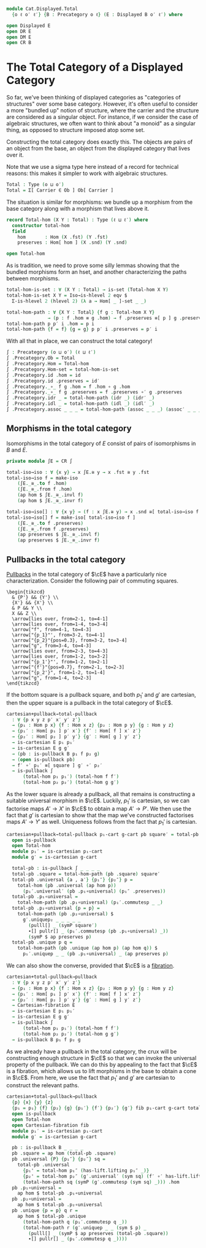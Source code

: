<!--
```agda
open import Cat.Displayed.Cartesian
open import Cat.Diagram.Pullback
open import Cat.Displayed.Base
open import Cat.Prelude

import Cat.Displayed.Reasoning as DR
import Cat.Displayed.Morphism as DM
import Cat.Reasoning as CR
```
-->

```agda
module Cat.Displayed.Total
  {o ℓ o′ ℓ′} {B : Precategory o ℓ} (E : Displayed B o′ ℓ′) where

open Displayed E
open DR E
open DM E
open CR B
```

# The Total Category of a Displayed Category

So far, we've been thinking of displayed categories as "categories of
structures" over some base category. However, it's often useful to
consider a more "bundled up" notion of structure, where the carrier and
the structure are considered as a singular object. For instance, if we
consider the case of algebraic structures, we often want to think about
"a monoid" as a singular thing, as opposed to structure imposed atop
some set.

Constructing the total category does exactly this. The objects
are pairs of an object from the base, an object from the displayed
category that lives over it.

Note that we use a sigma type here instead of a record for technical
reasons: this makes it simpler to work with algebraic structures.

```agda
Total : Type (o ⊔ o′)
Total = Σ[ Carrier ∈ Ob ] Ob[ Carrier ]
```

The situation is similar for morphisms: we bundle up a morphism from the
base category along with a morphism that lives above it.

```agda
record Total-hom (X Y : Total) : Type (ℓ ⊔ ℓ′) where
  constructor total-hom
  field
    hom       : Hom (X .fst) (Y .fst)
    preserves : Hom[ hom ] (X .snd) (Y .snd)

open Total-hom
```

<!--
```agda
private unquoteDecl eqv = declare-record-iso eqv (quote Total-hom)
```
-->

As is tradition, we need to prove some silly lemmas showing that
the bundled morphisms form an hset, and another characterizing
the paths between morphisms.

```agda
total-hom-is-set : ∀ (X Y : Total) → is-set (Total-hom X Y)
total-hom-is-set X Y = Iso→is-hlevel 2 eqv $
  Σ-is-hlevel 2 (hlevel 2) (λ a → Hom[ _ ]-set _ _)

total-hom-path : ∀ {X Y : Total} {f g : Total-hom X Y}
               → (p : f .hom ≡ g .hom) → f .preserves ≡[ p ] g .preserves → f ≡ g
total-hom-path p p′ i .hom = p i
total-hom-path {f = f} {g = g} p p′ i .preserves = p′ i
```

<!--
```agda
total-hom-pathp
  : ∀ {X X′ Y Y′ : Total} {f : Total-hom X Y} {g : Total-hom X′ Y′}
  → (p : X ≡ X′) (q : Y ≡ Y′)
  → (r : PathP (λ z → Hom (p z .fst) (q z .fst)) (f .hom) (g .hom))
  → PathP (λ z → Hom[ r z ] (p z .snd) (q z .snd)) (f .preserves) (g .preserves)
  → PathP (λ i → Total-hom (p i) (q i)) f g
total-hom-pathp p q r s i .hom = r i
total-hom-pathp p q r s i .preserves = s i
```
-->

With all that in place, we can construct the total category!

```agda
∫ : Precategory (o ⊔ o′) (ℓ ⊔ ℓ′)
∫ .Precategory.Ob = Total
∫ .Precategory.Hom = Total-hom
∫ .Precategory.Hom-set = total-hom-is-set
∫ .Precategory.id .hom = id
∫ .Precategory.id .preserves = id′
∫ .Precategory._∘_ f g .hom = f .hom ∘ g .hom
∫ .Precategory._∘_ f g .preserves = f .preserves ∘′ g .preserves
∫ .Precategory.idr _ = total-hom-path (idr _) (idr′ _)
∫ .Precategory.idl _ = total-hom-path (idl _) (idl′ _)
∫ .Precategory.assoc _ _ _ = total-hom-path (assoc _ _ _) (assoc′ _ _ _)
```

<!--
```agda
πᶠ : Functor ∫ B
πᶠ .Functor.F₀ = fst
πᶠ .Functor.F₁ = Total-hom.hom
πᶠ .Functor.F-id = refl
πᶠ .Functor.F-∘ f g = refl
```
-->

## Morphisms in the total category

Isomorphisms in the total category of $E$ consist of pairs of
isomorphisms in $B$ and $E$.

```agda
private module ∫E = CR ∫

total-iso→iso : ∀ {x y} → x ∫E.≅ y → x .fst ≅ y .fst
total-iso→iso f = make-iso
    (∫E._≅_.to f .hom)
    (∫E._≅_.from f .hom)
    (ap hom $ ∫E._≅_.invl f)
    (ap hom $ ∫E._≅_.invr f)

total-iso→iso[] : ∀ {x y} → (f : x ∫E.≅ y) → x .snd ≅[ total-iso→iso f ] y .snd
total-iso→iso[] f = make-iso[ total-iso→iso f ]
    (∫E._≅_.to f .preserves)
    (∫E._≅_.from f .preserves)
    (ap preserves $ ∫E._≅_.invl f)
    (ap preserves $ ∫E._≅_.invr f)
```

## Pullbacks in the total category

[Pullbacks] in the total category of $\cE$ have a particularly nice
characterization. Consider the following pair of commuting squares.

[Pullbacks]: Cat.Diagram.Pullback.html

~~~{.quiver .tall-2}
\begin{tikzcd}
  & {P'} && {Y'} \\
  {X'} && {X'} \\
  & P && Y \\
  X && Z \\
  \arrow[lies over, from=2-1, to=4-1]
  \arrow[lies over, from=1-4, to=3-4]
  \arrow["f", from=4-1, to=4-3]
  \arrow["{p_1}"', from=3-2, to=4-1]
  \arrow["{p_2}"{pos=0.3}, from=3-2, to=3-4]
  \arrow["g", from=3-4, to=4-3]
  \arrow[lies over, from=2-3, to=4-3]
  \arrow[lies over, from=1-2, to=3-2]
  \arrow["{p_1'}"', from=1-2, to=2-1]
  \arrow["{f'}"{pos=0.7}, from=2-1, to=2-3]
  \arrow["{p_2'}", from=1-2, to=1-4]
  \arrow["g", from=1-4, to=2-3]
\end{tikzcd}
~~~

If the bottom square is a pullback square, and both $p_1'$ and $g'$ are
cartesian, then the upper square is a pullback in the total category of
$\cE$.

```agda
cartesian+pullback→total-pullback
  : ∀ {p x y z p′ x′ y′ z′}
  → {p₁ : Hom p x} {f : Hom x z} {p₂ : Hom p y} {g : Hom y z}
  → {p₁′ : Hom[ p₁ ] p′ x′} {f′ : Hom[ f ] x′ z′}
  → {p₂′ : Hom[ p₂ ] p′ y′} {g′ : Hom[ g ] y′ z′}
  → is-cartesian E p₁ p₁′
  → is-cartesian E g g′
  → (pb : is-pullback B p₁ f p₂ g)
  → (open is-pullback pb)
  → f′ ∘′ p₁′ ≡[ square ] g′ ∘′ p₂′
  → is-pullback ∫
      (total-hom p₁ p₁′) (total-hom f f′)
      (total-hom p₂ p₂′) (total-hom g g′)
```

As the lower square is already a pullback, all that remains is
constructing a suitable universal morphism in $\cE$. Luckily, $p_1'$
is cartesian, so we can factorise maps $A' \to X'$ in $\cE$ to obtain
a map $A' \to P'$. We then use the fact that $g'$ is cartesian to show
that the map we've constructed factorises maps $A' \to Y'$ as well.
Uniqueness follows from the fact that $p_1'$ is cartesian.

```agda
cartesian+pullback→total-pullback p₁-cart g-cart pb square′ = total-pb where
  open is-pullback
  open Total-hom
  module p₁′ = is-cartesian p₁-cart
  module g′ = is-cartesian g-cart

  total-pb : is-pullback ∫ _ _ _ _
  total-pb .square = total-hom-path (pb .square) square′
  total-pb .universal {a , a′} {p₁″} {p₂″} p =
    total-hom (pb .universal (ap hom p))
      (p₁′.universal′ (pb .p₁∘universal) (p₁″ .preserves))
  total-pb .p₁∘universal =
    total-hom-path (pb .p₁∘universal) (p₁′.commutesp _ _)
  total-pb .p₂∘universal {p = p} =
    total-hom-path (pb .p₂∘universal) $
      g′.uniquep₂ _ _ _ _ _
        (pulll[] _ (symP square′)
        ∙[] pullr[] _ (p₁′.commutesp (pb .p₁∘universal) _))
        (symP $ ap preserves p)
  total-pb .unique p q =
    total-hom-path (pb .unique (ap hom p) (ap hom q)) $
      p₁′.uniquep _ _ (pb .p₁∘universal) _ (ap preserves p)
```

We can also show the converse, provided that $\cE$ is a [fibration].

[fibration]: Cat.Displayed.Cartesian.html

```agda
cartesian+total-pullback→pullback
  : ∀ {p x y z p′ x′ y′ z′}
  → {p₁ : Hom p x} {f : Hom x z} {p₂ : Hom p y} {g : Hom y z}
  → {p₁′ : Hom[ p₁ ] p′ x′} {f′ : Hom[ f ] x′ z′}
  → {p₂′ : Hom[ p₂ ] p′ y′} {g′ : Hom[ g ] y′ z′}
  → Cartesian-fibration E
  → is-cartesian E p₁ p₁′
  → is-cartesian E g g′
  → is-pullback ∫
      (total-hom p₁ p₁′) (total-hom f f′)
      (total-hom p₂ p₂′) (total-hom g g′)
  → is-pullback B p₁ f p₂ g
```

As we already have a pullback in the total category, the crux will be
constructing enough structure in $\cE$ so that we can invoke the universal
property of the pullback. We can do this by appealing to the fact that
$\cE$ is a fibration, which allows us to lift morphisms in the base
to obtain a cone in $\cE$. From here, we use the fact that $p_1'$ and
$g'$ are cartesian to construct the relevant paths.

```agda
cartesian+total-pullback→pullback
  {p} {x} {y} {z}
  {p₁ = p₁} {f} {p₂} {g} {p₁′} {f′} {p₂′} {g′} fib p₁-cart g-cart total-pb = pb where
  open is-pullback
  open Total-hom
  open Cartesian-fibration fib
  module p₁′ = is-cartesian p₁-cart
  module g′ = is-cartesian g-cart

  pb : is-pullback B _ _ _ _
  pb .square = ap hom (total-pb .square)
  pb .universal {P} {p₁″} {p₂″} sq =
    total-pb .universal
      {p₁' = total-hom p₁″ (has-lift.lifting p₁″ _)}
      {p₂' = total-hom p₂″ (g′.universal′ (sym sq) (f′ ∘′ has-lift.lifting p₁″ _))}
      (total-hom-path sq (symP (g′.commutesp (sym sq) _))) .hom
  pb .p₁∘universal =
    ap hom $ total-pb .p₁∘universal
  pb .p₂∘universal =
    ap hom $ total-pb .p₂∘universal
  pb .unique {p = p} q r =
    ap hom $ total-pb .unique
      (total-hom-path q (p₁′.commutesp q _))
      (total-hom-path r (g′.uniquep _ _ (sym $ p) _
        (pulll[] _ (symP $ ap preserves (total-pb .square))
        ∙[] pullr[] _ (p₁′.commutesp q _))))
```
